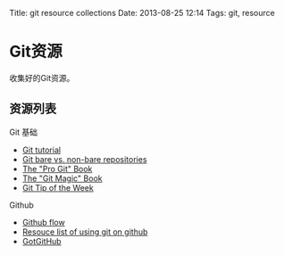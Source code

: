 Title: git resource collections
Date: 2013-08-25 12:14
Tags: git, resource

# Git资源

收集好的Git资源。
## 资源列表

Git 基础

*  [Git tutorial](http://www.vogella.com/articles/Git/article.html)
*  [Git bare vs. non-bare repositories](http://www.bitflop.com/document/111)
*  [The "Pro Git" Book](http://git-scm.com/book/zh/)
*  [The "Git Magic" Book](http://www-cs-students.stanford.edu/~blynn/gitmagic/intl/zh_cn/index.html)
*  [Git Tip of the Week](http://alblue.bandlem.com/Tag/gtotw/)

Github

*  [Github flow](http://scottchacon.com/2011/08/31/github-flow.html)
*  [Resouce list of using git on github](https///help.github.com/articles/what-are-other-good-resources-for-using-git-or-github)
*  [GotGitHub](http://www.worldhello.net/gotgithub/)

